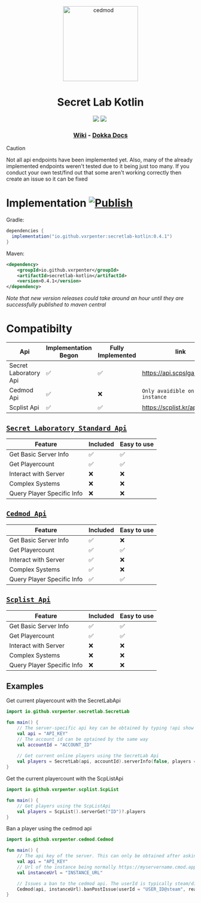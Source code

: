 <div align="center">
  <img src="https://www.giantbomb.com/a/uploads/scale_medium/35/359560/2960939-logo_stylized.png" width="200" height="200" alt="cedmod" title="cedmod"/>    
  <h1>Secret Lab Kotlin</h1>
  
  <a href="https://github.com/Vxrpenter/SecretLab-Kotlin/releases"><img src="https://img.shields.io/github/v/release/Vxrpenter/SecretLab-Kotlin?include_prereleases&logo=github&logoColor=black&logoSize=amg&labelColor=333834&sort=date&display_name=tag&style=for-the-badge&label=LATEST%20RELEASE&color=green"/></a>&nbsp;<a href="https://central.sonatype.com/artifact/io.github.vxrpenter/secretlab-kotlin"><img src="https://img.shields.io/maven-central/v/io.github.vxrpenter/secretlab-kotlin?style=for-the-badge&logo=apache&logoColor=red&logoSize=amg&labelColor=333834&color=red"/><a/>&nbsp;
  
  <h3><a href="https://override.gitbook.io/secretlab-kotlin">Wiki</a> - <a href="https://vxrpenter.github.io/SecretLab-Kotlin/">Dokka Docs</a></h3>
</div>

> [!CAUTION]
> Not all api endpoints have been implemented yet.
> Also, many of the already implemented endpoints weren't tested due to it being just too many.
> If you conduct your own test/find out that some aren't working correctly then create an issue so it can be fixed

# Implementation [![Publish](https://github.com/Vxrpenter/SecretLab-Kotlin/actions/workflows/publish.yml/badge.svg)](https://github.com/Vxrpenter/SecretLab-Kotlin/actions/workflows/publish.yml)

Gradle:
```gradle
dependencies {
  implementation("io.github.vxrpenter:secretlab-kotlin:0.4.1")
}
```

Maven:
```xml
<dependency>
    <groupId>io.github.vxrpenter</groupId>
    <artifactId>secretlab-kotlin</artifactId>
    <version>0.4.1</version>
</dependency>
```

_Note that new version releases could take around an hour until they are successfully published to maven central_

# Compatibilty

| Api                   | Implementation Begon | Fully Implemented  | link                         | Documentation Entry                                                                           |
|-----------------------|----------------------|--------------------|------------------------------|-----------------------------------------------------------------------------------------------|
| Secret Laboratory Api | :white_check_mark:   | :white_check_mark: | https://api.scpslgame.com/   | [existing entry](https://github.com/Vxrpenter/Cedmod-Api-Kotlin/wiki/SecretLab-Api-Endpoints) |
| Cedmod Api            | :white_check_mark:   | :x:                | `Only avaidible on instance` | [existing entry](https://github.com/Vxrpenter/Cedmod-Api-Kotlin/wiki/Cedmod-Api-Endpoints)    |
| Scplist Api           | :white_check_mark:   | :white_check_mark: | https://scplist.kr/api       | [existing entry](https://github.com/Vxrpenter/Cedmod-Api-Kotlin/wiki/Scplist-Api-Endpoints)   |

## [`Secret Laboratory Standard Api`](https://override.gitbook.io/secretlab-kotlin/endpoints/secretlab-api)
| Feature                    | Included           | Easy to use        |
|----------------------------|--------------------|--------------------|
| Get Basic Server Info      | :white_check_mark: | :white_check_mark: |
| Get Playercount            | :white_check_mark: | :white_check_mark: |
| Interact with Server       | :x:                | :x:                |
| Complex Systems            | :x:                | :x:                |
| Query Player Specific Info | :x:                | :x:                |

## [`Cedmod Api`](https://override.gitbook.io/secretlab-kotlin/endpoints/cedmod-api)
| Feature                    | Included           | Easy to use        |
|----------------------------|--------------------|--------------------|
| Get Basic Server Info      | :white_check_mark: | :x: |
| Get Playercount            | :white_check_mark: | :white_check_mark: |
| Interact with Server       | :white_check_mark: | :x:                |
| Complex Systems            | :white_check_mark: | :x:                |
| Query Player Specific Info | :white_check_mark: | :white_check_mark: |


## [`Scplist Api`](https://override.gitbook.io/secretlab-kotlin/endpoints/scplist-api)
| Feature                    | Included           | Easy to use        |
|----------------------------|--------------------|--------------------|
| Get Basic Server Info      | :white_check_mark: | :white_check_mark: |
| Get Playercount            | :white_check_mark: | :white_check_mark: |
| Interact with Server       | :x:                | :x:                |
| Complex Systems            | :x:                | :x:                |
| Query Player Specific Info | :x:                | :x:                |

## Examples

Get current playercount with the SecretLabApi
```kotlin
import io.github.vxrpenter.secretlab.SecretLab

fun main() {
    // The server-specific api key can be obtained by typing !api show into the server console
    val api = "API_KEY"
    // The account id can be optained by the same way
    val accountId = "ACCOUNT_ID"
    
    // Get current online players using the SecretLab Api
    val players = SecretLab(api, accountId).serverInfo(false, players = true)?.servers?.get(0)?.players
}
```

Get the current playercount with the ScpListApi
```kotlin
import io.github.vxrpenter.scplist.ScpList

fun main() {
    // Get players using the ScpListApi
    val players = ScpList().serverGet("ID")?.players
}
```

Ban a player using the cedmod api
```kotlin
import io.github.vxrpenter.cedmod.Cedmod

fun main() {
    // The api key of the server. This can only be obtained after asking cedmod staff to active it for the specific instance
    val api = "API_KEY"
    // Url of the instance being normally https://myservername.cmod.app
    val instanceUrl = "INSTANCE_URL"

    // Issues a ban to the cedmod api. The userId is typically steam/discord id with @steam or @discord attached.
    Cedmod(api, instanceUrl).banPostIssue(userId = "USER_ID@steam", reason = "REASON", duration = 1, appealable = true, banlists = listOf(1111))
}
```
